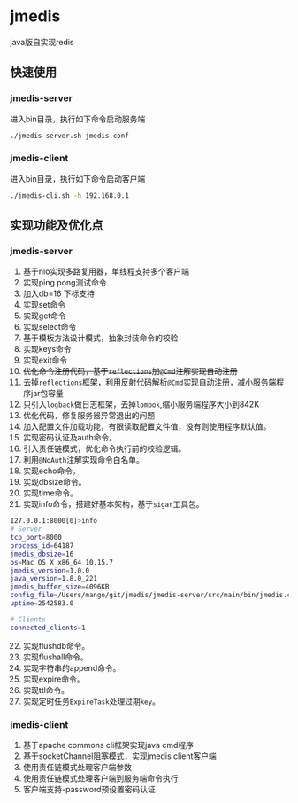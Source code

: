 # jmedis
java版自实现redis

## 快速使用
### jmedis-server
进入bin目录，执行如下命令启动服务端
``` bash
./jmedis-server.sh jmedis.conf
```

### jmedis-client
进入bin目录，执行如下命令启动客户端
``` bash
./jmedis-cli.sh -h 192.168.0.1
```

## 实现功能及优化点
### jmedis-server
1. 基于nio实现多路复用器，单线程支持多个客户端
2. 实现ping pong测试命令
3. 加入db=16 下标支持
4. 实现set命令
5. 实现get命令
6. 实现select命令
7. 基于模板方法设计模式，抽象封装命令的校验
8. 实现keys命令
9. 实现exit命令
10. ~~优化命令注册代码，基于`reflections`加`@Cmd`注解实现自动注册~~
11. 去掉`reflections`框架，利用反射代码解析`@Cmd`实现自动注册，减小服务端程序jar包容量
12. 只引入`logback`做日志框架，去掉`lombok`,缩小服务端程序大小到842K
13. 优化代码，修复服务器异常退出的问题
14. 加入配置文件加载功能，有限读取配置文件值，没有则使用程序默认值。
15. 实现密码认证及auth命令。
16. 引入责任链模式，优化命令执行前的校验逻辑。
17. 利用`@NoAuth`注解实现命令白名单。
18. 实现echo命令。
19. 实现dbsize命令。
20. 实现time命令。
21. 实现info命令，搭建好基本架构，基于`sigar`工具包。
``` bash
127.0.0.1:8000[0]>info
# Server
tcp_port=8000
process_id=64187
jmedis_dbsize=16
os=Mac OS X x86_64 10.15.7
jmedis_version=1.0.0
java_version=1.8.0_221
jmedis_buffer_size=4096KB
config_file=/Users/mango/git/jmedis/jmedis-server/src/main/bin/jmedis.conf
uptime=2542583.0

# Clients
connected_clients=1
```
22. 实现flushdb命令。
23. 实现flushall命令。
24. 实现字符串的append命令。
25. 实现expire命令。
26. 实现ttl命令。
27. 实现定时任务`ExpireTask`处理过期`key`。


### jmedis-client
1. 基于apache commons cli框架实现java cmd程序
2. 基于socketChannel阻塞模式，实现jmedis client客户端
3. 使用责任链模式处理客户端参数
4. 使用责任链模式处理客户端到服务端命令执行
5. 客户端支持-password预设置密码认证